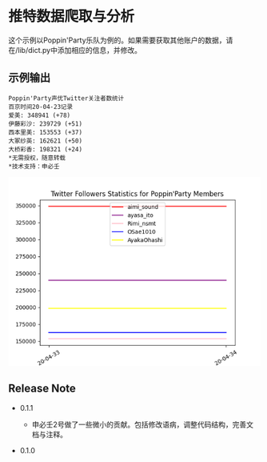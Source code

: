 # 推特数据爬取与分析
这个示例以Poppin'Party乐队为例的。如果需要获取其他账户的数据，请在/lib/dict.py中添加相应的信息，并修改。

## 示例输出

```
Poppin'Party声优Twitter关注者数统计
百京时间20-04-23记录
爱美: 348941 (+78)
伊藤彩沙: 239729 (+51)
西本里美: 153553 (+37)
大冢纱英: 162621 (+50)
大桥彩香: 198321 (+24)
*无需授权，随意转载
*技术支持：申必壬
```

![image](temp.png)


## Release Note

- 0.1.1
    - 申必壬2号做了一些微小的贡献。包括修改语病，调整代码结构，完善文档与注释。

- 0.1.0
